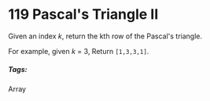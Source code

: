 # 119 Pascal's Triangle II

Given an index *k*, return the kth row of the Pascal's triangle.

For example, given *k* = 3,
Return `[1,3,3,1]`.

##### Tags:
Array